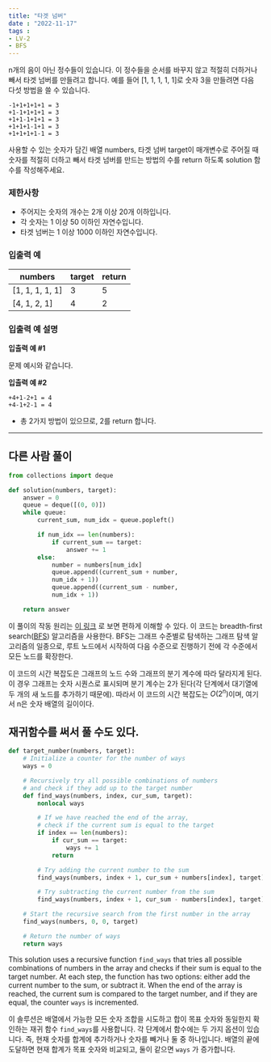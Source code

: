 ```yaml
---
title: "타겟 넘버"
date : "2022-11-17"
tags : 
- LV-2 
- BFS
---
```


n개의 음이 아닌 정수들이 있습니다. 이 정수들을 순서를 바꾸지 않고 적절히 더하거나 빼서 타겟 넘버를 만들려고 합니다. 예를 들어 [1, 1, 1, 1, 1]로 숫자 3을 만들려면 다음 다섯 방법을 쓸 수 있습니다.

```
-1+1+1+1+1 = 3
+1-1+1+1+1 = 3
+1+1-1+1+1 = 3
+1+1+1-1+1 = 3
+1+1+1+1-1 = 3
```

사용할 수 있는 숫자가 담긴 배열 numbers, 타겟 넘버 target이 매개변수로 주어질 때 숫자를 적절히 더하고 빼서 타겟 넘버를 만드는 방법의 수를 return 하도록 solution 함수를 작성해주세요.

### 제한사항

-   주어지는 숫자의 개수는 2개 이상 20개 이하입니다.
-   각 숫자는 1 이상 50 이하인 자연수입니다.
-   타겟 넘버는 1 이상 1000 이하인 자연수입니다.

### 입출력 예

| numbers         | target | return |
| --------------- | ------ | ------ |
| [1, 1, 1, 1, 1] | 3      | 5      |
| [4, 1, 2, 1]                |      4  |  2      |

### 입출력 예 설명

**입출력 예 #1**

문제 예시와 같습니다.

**입출력 예 #2**

```
+4+1-2+1 = 4
+4-1+2-1 = 4
```

-   총 2가지 방법이 있으므로, 2를 return 합니다.

---
## 다른 사람 풀이

```python
from collections import deque

def solution(numbers, target):
    answer = 0
    queue = deque([(0, 0)])
    while queue:
        current_sum, num_idx = queue.popleft()

        if num_idx == len(numbers):
            if current_sum == target:
                answer += 1
        else:
            number = numbers[num_idx]
            queue.append((current_sum + number, 
            num_idx + 1))
            queue.append((current_sum - number, 
            num_idx + 1))

    return answer
```

이 풀이의 작동 원리는 [이 링크](https://pythontutor.com/render.html#code=from%20collections%20import%20deque%0A%0Adef%20solution%28numbers,%20target%29%3A%0A%20%20%20%20answer%20%3D%200%0A%20%20%20%20queue%20%3D%20deque%28%5B%280,%200%29%5D%29%0A%20%20%20%20while%20queue%3A%0A%20%20%20%20%20%20%20%20current_sum,%20num_idx%20%3D%20queue.popleft%28%29%0A%0A%20%20%20%20%20%20%20%20if%20num_idx%20%3D%3D%20len%28numbers%29%3A%0A%20%20%20%20%20%20%20%20%20%20%20%20if%20current_sum%20%3D%3D%20target%3A%0A%20%20%20%20%20%20%20%20%20%20%20%20%20%20%20%20answer%20%2B%3D%201%0A%20%20%20%20%20%20%20%20else%3A%0A%20%20%20%20%20%20%20%20%20%20%20%20number%20%3D%20numbers%5Bnum_idx%5D%0A%20%20%20%20%20%20%20%20%20%20%20%20queue.append%28%28current_sum%20%2B%20number,%20%0A%20%20%20%20%20%20%20%20%20%20%20%20num_idx%20%2B%201%29%29%0A%20%20%20%20%20%20%20%20%20%20%20%20queue.append%28%28current_sum%20-%20number,%20%0A%20%20%20%20%20%20%20%20%20%20%20%20num_idx%20%2B%201%29%29%0A%0A%20%20%20%20return%20answer%0A%0Anumbers%20%3D%20%5B4,1,2,1%5D%0Atarget%20%3D%204%0A%0Asolution%28numbers,%20target%29&cumulative=false&curInstr=196&heapPrimitives=nevernest&mode=display&origin=opt-frontend.js&py=3&rawInputLstJSON=%5B%5D&textReferences=false) 로 보면 편하게 이해할 수 있다. 이 코드는 breadth-first search([BFS](notes/algorithms/DFS,%20BFS.md)) 알고리즘을 사용한다. BFS는 그래프 수준별로 탐색하는 그래프 탐색 알고리즘의 일종으로, 루트 노드에서 시작하여 다음 수준으로 진행하기 전에 각 수준에서 모든 노드를 확장한다.

이 코드의 시간 복잡도은 그래프의 노드 수와 그래프의 분기 계수에 따라 달라지게 된다. 이 경우 그래프는 숫자 시퀀스로 표시되며 분기 계수는 2가 된다(각 단계에서 대기열에 두 개의 새 노드를 추가하기 때문에). 따라서 이 코드의 시간 복잡도는 $O(2^n)$이며, 여기서 n은 숫자 배열의 길이이다.

## 재귀함수를 써서 풀 수도 있다.

```python
def target_number(numbers, target):
    # Initialize a counter for the number of ways
    ways = 0

    # Recursively try all possible combinations of numbers
    # and check if they add up to the target number
    def find_ways(numbers, index, cur_sum, target):
        nonlocal ways

        # If we have reached the end of the array,
        # check if the current sum is equal to the target
        if index == len(numbers):
            if cur_sum == target:
                ways += 1
            return

        # Try adding the current number to the sum
        find_ways(numbers, index + 1, cur_sum + numbers[index], target)

        # Try subtracting the current number from the sum
        find_ways(numbers, index + 1, cur_sum - numbers[index], target)

    # Start the recursive search from the first number in the array
    find_ways(numbers, 0, 0, target)

    # Return the number of ways
    return ways

```

This solution uses a recursive function `find_ways` that tries all possible combinations of numbers in the array and checks if their sum is equal to the target number. At each step, the function has two options: either add the current number to the sum, or subtract it. When the end of the array is reached, the current sum is compared to the target number, and if they are equal, the counter `ways` is incremented.

이 솔루션은 배열에서 가능한 모든 숫자 조합을 시도하고 합이 목표 숫자와 동일한지 확인하는 재귀 함수 `find_ways`를 사용합니다. 각 단계에서 함수에는 두 가지 옵션이 있습니다. 즉, 현재 숫자를 합계에 추가하거나 숫자를 빼거나 둘 중 하나입니다. 배열의 끝에 도달하면 현재 합계가 목표 숫자와 비교되고, 둘이 같으면 `ways` 가 증가합니다.